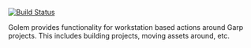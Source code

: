 [![Build Status](https://travis-ci.org/grrr-amsterdam/golem.svg)](https://travis-ci.org/grrr-amsterdam/golem)

Golem provides functionality for workstation based actions around Garp projects.
This includes building projects, moving assets around, etc.
